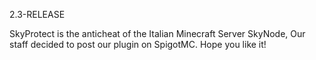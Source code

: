 2.3-RELEASE

SkyProtect is the anticheat of the Italian Minecraft Server SkyNode, Our staff decided to post our plugin on SpigotMC. Hope you like it!
